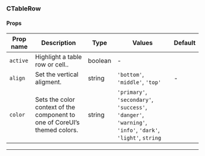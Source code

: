 ### CTableRow

#### Props

| Prop name           | Description                                                               | Type    | Values                                                                                                    | Default |
| ------------------- | ------------------------------------------------------------------------- | ------- | --------------------------------------------------------------------------------------------------------- | ------- |
| <code>active</code> | Highlight a table row or cell..                                           | boolean | -                                                                                                         |         |
| <code>align</code>  | Set the vertical aligment.                                                | string  | `'bottom'`, `'middle'`, `'top'`                                                                           | -       |
| <code>color</code>  | Sets the color context of the component to one of CoreUI’s themed colors. | string  | `'primary'`, `'secondary'`, `'success'`, `'danger'`, `'warning'`, `'info'`, `'dark'`, `'light'`, `string` |         |

---
